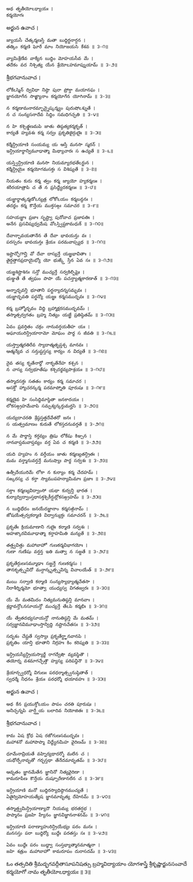 	అథ తృతీయోఽధ్యాయః ।
	కర్మయోగః

అర్జున ఉవాచ ।

	జ్యాయసీ చేత్కర్మణస్తే మతా బుద్ధిర్జనార్దన ।
	తత్కిం కర్మణి ఘోరే మాం నియోజయసి కేశవ ॥ ౩-౧॥

	వ్యామిశ్రేణేవ వాక్యేన బుద్ధిం మోహయసీవ మే ।
	తదేకం వద నిశ్చిత్య యేన శ్రేయోఽహమాప్నుయామ్ ॥ ౩-౨॥

శ్రీభగవానువాచ ।

	లోకేఽస్మిన్ ద్వివిధా నిష్ఠా పురా ప్రోక్తా మయానఘ ।
	జ్ఞానయోగేన సాఙ్ఖ్యానాం కర్మయోగేన యోగినామ్ ॥ ౩-౩॥

	న కర్మణామనారమ్భాన్నైష్కర్మ్యం పురుషోఽశ్నుతే ।
	న చ సంన్యసనాదేవ సిద్ధిం సమధిగచ్ఛతి ॥ ౩-౪॥

	న హి కశ్చిత్క్షణమపి జాతు తిష్ఠత్యకర్మకృత్ ।
	కార్యతే హ్యవశః కర్మ సర్వః ప్రకృతిజైర్గుణైః ॥ ౩-౫॥

	కర్మేన్ద్రియాణి సంయమ్య య ఆస్తే మనసా స్మరన్ ।
	ఇన్ద్రియార్థాన్విమూఢాత్మా మిథ్యాచారః స ఉచ్యతే ॥ ౩-౬॥

	యస్త్విన్ద్రియాణి మనసా నియమ్యారభతేఽర్జున ।
	కర్మేన్ద్రియైః కర్మయోగమసక్తః స విశిష్యతే ॥ ౩-౭॥

	నియతం కురు కర్మ త్వం కర్మ జ్యాయో హ్యకర్మణః ।
	శరీరయాత్రాపి చ తే న ప్రసిద్ధ్యేదకర్మణః ॥ ౩-౮॥

	యజ్ఞార్థాత్కర్మణోఽన్యత్ర లోకోఽయం కర్మబన్ధనః ।
	తదర్థం కర్మ కౌన్తేయ ముక్తసఙ్గః సమాచర ॥ ౩-౯॥

	సహయజ్ఞాః ప్రజాః సృష్ట్వా పురోవాచ ప్రజాపతిః ।
	అనేన ప్రసవిష్యధ్వమేష వోఽస్త్విష్టకామధుక్ ॥ ౩-౧౦॥

	దేవాన్భావయతానేన తే దేవా భావయన్తు వః ।
	పరస్పరం భావయన్తః శ్రేయః పరమవాప్స్యథ ॥ ౩-౧౧॥

	ఇష్టాన్భోగాన్హి వో దేవా దాస్యన్తే యజ్ఞభావితాః ।
	తైర్దత్తానప్రదాయైభ్యో యో భుఙ్క్తే స్తేన ఏవ సః ॥ ౩-౧౨॥

	యజ్ఞశిష్టాశినః సన్తో ముచ్యన్తే సర్వకిల్బిషైః ।
	భుఞ్జతే తే త్వఘం పాపా యే పచన్త్యాత్మకారణాత్ ॥ ౩-౧౩॥

	అన్నాద్భవన్తి భూతాని పర్జన్యాదన్నసమ్భవః ।
	యజ్ఞాద్భవతి పర్జన్యో యజ్ఞః కర్మసముద్భవః ॥ ౩-౧౪॥

	కర్మ బ్రహ్మోద్భవం విద్ధి బ్రహ్మాక్షరసముద్భవమ్ ।
	తస్మాత్సర్వగతం బ్రహ్మ నిత్యం యజ్ఞే ప్రతిష్ఠితమ్ ॥ ౩-౧౫॥

	ఏవం ప్రవర్తితం చక్రం నానువర్తయతీహ యః ।
	అఘాయురిన్ద్రియారామో మోఘం పార్థ స జీవతి ॥ ౩-౧౬॥

	యస్త్వాత్మరతిరేవ స్యాదాత్మతృప్తశ్చ మానవః ।
	ఆత్మన్యేవ చ సన్తుష్టస్తస్య కార్యం న విద్యతే ॥ ౩-౧౭॥

	నైవ తస్య కృతేనార్థో నాకృతేనేహ కశ్చన ।
	న చాస్య సర్వభూతేషు కశ్చిదర్థవ్యపాశ్రయః ॥ ౩-౧౮॥

	తస్మాదసక్తః సతతం కార్యం కర్మ సమాచర ।
	అసక్తో హ్యాచరన్కర్మ పరమాప్నోతి పూరుషః ॥ ౩-౧౯॥

	కర్మణైవ హి సంసిద్ధిమాస్థితా జనకాదయః ।
	లోకసఙ్గ్రహమేవాపి సమ్పశ్యన్కర్తుమర్హసి ॥ ౩-౨౦॥

	యద్యదాచరతి శ్రేష్ఠస్తత్తదేవేతరో జనః ।
	స యత్ప్రమాణం కురుతే లోకస్తదనువర్తతే ॥ ౩-౨౧॥

	న మే పార్థాస్తి కర్తవ్యం త్రిషు లోకేషు కిఞ్చన ।
	నానవాప్తమవాప్తవ్యం వర్త ఏవ చ కర్మణి ॥ ౩-౨౨॥

	యది హ్యహం న వర్తేయం జాతు కర్మణ్యతన్ద్రితః ।
	మమ వర్త్మానువర్తన్తే మనుష్యాః పార్థ సర్వశః ॥ ౩-౨౩॥

	ఉత్సీదేయురిమే లోకా న కుర్యాం కర్మ చేదహమ్ ।
	సఙ్కరస్య చ కర్తా స్యాముపహన్యామిమాః ప్రజాః ॥ ౩-౨౪॥

	సక్తాః కర్మణ్యవిద్వాంసో యథా కుర్వన్తి భారత ।
	కుర్యాద్విద్వాంస్తథాసక్తశ్చికీర్షుర్లోకసఙ్గ్రహమ్ ॥ ౩-౨౫॥

	న బుద్ధిభేదం జనయేదజ్ఞానాం కర్మసఙ్గినామ్ ।
	జోషయేత్సర్వకర్మాణి విద్వాన్యుక్తః సమాచరన్ ॥ ౩-౨౬॥

	ప్రకృతేః క్రియమాణాని గుణైః కర్మాణి సర్వశః ।
	అహఙ్కారవిమూఢాత్మా కర్తాహమితి మన్యతే ॥ ౩-౨౭॥

	తత్త్వవిత్తు మహాబాహో గుణకర్మవిభాగయోః ।
	గుణా గుణేషు వర్తన్త ఇతి మత్వా న సజ్జతే ॥ ౩-౨౮॥

	ప్రకృతేర్గుణసమ్మూఢాః సజ్జన్తే గుణకర్మసు ।
	తానకృత్స్నవిదో మన్దాన్కృత్స్నవిన్న విచాలయేత్ ॥ ౩-౨౯॥

	మయి సర్వాణి కర్మాణి సంన్యస్యాధ్యాత్మచేతసా ।
	నిరాశీర్నిర్మమో భూత్వా యుధ్యస్వ విగతజ్వరః ॥ ౩-౩౦॥

	యే మే మతమిదం నిత్యమనుతిష్ఠన్తి మానవాః ।
	శ్రద్ధావన్తోఽనసూయన్తో ముచ్యన్తే తేఽపి కర్మభిః ॥ ౩-౩౧॥

	యే త్వేతదభ్యసూయన్తో నానుతిష్ఠన్తి మే మతమ్ ।
	సర్వజ్ఞానవిమూఢాంస్తాన్విద్ధి నష్టానచేతసః ॥ ౩-౩౨॥

	సదృశం చేష్టతే స్వస్యాః ప్రకృతేర్జ్ఞానవానపి ।
	ప్రకృతిం యాన్తి భూతాని నిగ్రహః కిం కరిష్యతి ॥ ౩-౩౩॥

	ఇన్ద్రియస్యేన్ద్రియస్యార్థే రాగద్వేషౌ వ్యవస్థితౌ ।
	తయోర్న వశమాగచ్ఛేత్తౌ హ్యస్య పరిపన్థినౌ ॥ ౩-౩౪॥

	శ్రేయాన్స్వధర్మో విగుణః పరధర్మాత్స్వనుష్ఠితాత్ ।
	స్వధర్మే నిధనం శ్రేయః పరధర్మో భయావహః ॥ ౩-౩౫॥

అర్జున ఉవాచ ।

	అథ కేన ప్రయుక్తోఽయం పాపం చరతి పూరుషః ।
	అనిచ్ఛన్నపి వార్ష్ణేయ బలాదివ నియోజితః ॥ ౩-౩౬॥

శ్రీభగవానువాచ ।

	కామ ఏష క్రోధ ఏష రజోగుణసముద్భవః ।
	మహాశనో మహాపాప్మా విద్ధ్యేనమిహ వైరిణమ్ ॥ ౩-౩౭॥

	ధూమేనావ్రియతే వహ్నిర్యథాదర్శో మలేన చ ।
	యథోల్బేనావృతో గర్భస్తథా తేనేదమావృతమ్ ॥ ౩-౩౮॥

	ఆవృతం జ్ఞానమేతేన జ్ఞానినో నిత్యవైరిణా ।
	కామరూపేణ కౌన్తేయ దుష్పూరేణానలేన చ ॥ ౩-౩౯॥

	ఇన్ద్రియాణి మనో బుద్ధిరస్యాధిష్ఠానముచ్యతే ।
	ఏతైర్విమోహయత్యేష జ్ఞానమావృత్య దేహినమ్ ॥ ౩-౪౦॥

	తస్మాత్త్వమిన్ద్రియాణ్యాదౌ నియమ్య భరతర్షభ ।
	పాప్మానం ప్రజహి హ్యేనం జ్ఞానవిజ్ఞాననాశనమ్ ॥ ౩-౪౧॥

	ఇన్ద్రియాణి పరాణ్యాహురిన్ద్రియేభ్యః పరం మనః ।
	మనసస్తు పరా బుద్ధిర్యో బుద్ధేః పరతస్తు సః ॥ ౩-౪౨॥

	ఏవం బుద్ధేః పరం బుద్ధ్వా సంస్తభ్యాత్మానమాత్మనా ।
	జహి శత్రుం మహాబాహో కామరూపం దురాసదమ్ ॥ ౩-౪౩॥

ఓం తత్సదితి శ్రీమద్భగవద్గీతాసూపనిషత్సు
బ్రహ్మవిద్యాయాం యోగశాస్త్రే శ్రీకృష్ణార్జునసంవాదే
కర్మయోగో నామ తృతీయోఽధ్యాయః ॥ ౩॥
